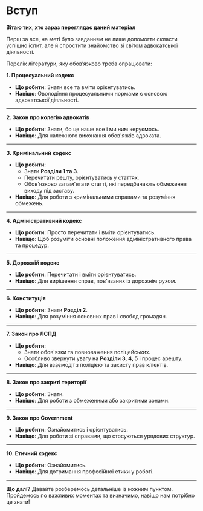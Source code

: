 
# Вступ

**Вітаю тих, хто зараз переглядає даний матеріал**

Перш за все, на меті було завданням не лише допомогти скласти успішно іспит, але й спростити знайомство зі світом адвокатської діяльності.

Перелік літератури, яку обов’язково треба опрацювати:

**1. Процесуальний кодекс**
- **Що робити**: Знати все та вміти орієнтуватись.
- **Навіщо**: Оволодіння процесуальними нормами є основою адвокатської діяльності.

---

**2. Закон про колегію адвокатів**
- **Що робити**: Знати, бо це наше все і ми ним керуємось.
- **Навіщо**: Для належного виконання обов'язків адвоката.

---

**3. Кримінальний кодекс**
- **Що робити**:
  - Знати **Розділи 1 та 3**.
  - Перечитати решту, орієнтуватись у статтях.
  - Обов'язково запам'ятати статті, які передбачають обмеження виходу під заставу.
- **Навіщо**: Для роботи з кримінальними справами та розуміння обмежень.

---

**4. Адміністративний кодекс**
- **Що робити**: Просто перечитати і вміти орієнтуватись.
- **Навіщо**: Щоб розуміти основні положення адміністративного права та процедур.

---


**5. Дорожній кодекс**
- **Що робити**: Перечитати і вміти орієнтуватись.
- **Навіщо**: Для вирішення справ, пов'язаних із дорожнім рухом.

---

**6. Конституція**
- **Що робити**: Знати **Розділ 2**.
- **Навіщо**: Для розуміння основних прав і свобод громадян.

---

**7. Закон про ЛСПД**
- **Що робити**:
    - Знати обов'язки та повноваження поліцейських.
    - Особливо звернути увагу на **Розділи 3, 4, 5** і процес арешту.
- **Навіщо**: Для взаємодії з поліцією та захисту прав клієнтів.

---

**8. Закон про закриті території**
- **Що робити**: Знати.
- **Навіщо**: Для роботи з обмеженими або закритими зонами.

---

**9. Закон про Government**
- **Що робити**: Ознайомитись і орієнтуватись.
- **Навіщо**: Для роботи зі справами, що стосуються урядових структур.

---

**10. Етичний кодекс**
- **Що робити**: Ознайомитись.
- **Навіщо**: Для дотримання професійної етики у роботі.

---

**Що далі?**
Давайте розберемось детальніше із кожним пунктом. Пройдемось по важливих моментах та визначимо, навіщо нам потрібно це знати!
